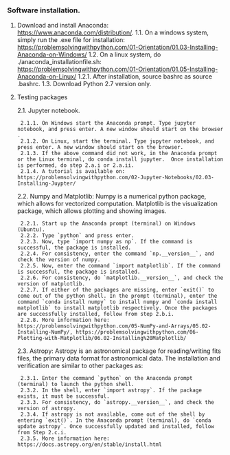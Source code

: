 ### Software installation. 
1. Download and install Anaconda: https://www.anaconda.com/distribution/. 
    1.1. On a windows system, simply run the .exe file for installation: https://problemsolvingwithpython.com/01-Orientation/01.03-Installing-Anaconda-on-Windows/ 
    1.2. On a linux system, do ./anaconda_installationfile.sh: https://problemsolvingwithpython.com/01-Orientation/01.05-Installing-Anaconda-on-Linux/
         1.2.1. After installation, source bashrc as source .bashrc.
    1.3. Download Python 2.7 version only.
2. Testing packages

    2.1. Jupyter notebook.
    
        2.1.1. On Windows start the Anaconda prompt. Type jupyter notebook, and press enter. A new window should start on the browser .
        2.1.2. On Linux, start the terminal. Type jupyter notebook, and press enter. A new window should start on the browser.
        2.1.3. If the above command did not work, in the Anaconda prompt or the Linux terminal, do conda install jupyter.  Once installation is performed, do step 2.a.i or 2.a.ii.
        2.1.4. A tutorial is available on: https://problemsolvingwithpython.com/02-Jupyter-Notebooks/02.03-Installing-Juypter/
    
    2.2. Numpy and Matplotlib: Numpy is a numerical python package, which allows for vectorized computation. Matplotlib is the visualization package, which allows plotting and showing images.
    
        2.2.1. Start up the Anaconda prompt (terminal) on Windows (Ubuntu). 
        2.2.2. Type `python` and press enter. 
        2.2.3. Now, type `import numpy as np`. If the command is successful, the package is installed. 
        2.2.4. For consistency, enter the command `np.__version__`, and check the version of numpy. 
        2.2.5. Now, enter the command `import matplotlib`. If the command is successful, the package is installed.
        2.2.6. For consistency, do `matplotlib.__version__`, and check the version of matplotlib.
        2.2.7. If either of the packages are missing, enter `exit()` to come out of the python shell. In the prompt (terminal), enter the command `conda install numpy` to install numpy and `conda install matplotlib` to install matplotlib respectively. Once the packages are successfully installed, follow from step 2.b.i. 
        2.2.8. More information here: https://problemsolvingwithpython.com/05-NumPy-and-Arrays/05.02-Installing-NumPy/, https://problemsolvingwithpython.com/06-Plotting-with-Matplotlib/06.02-Installing%20Matplotlib/ 
    
    2.3. Astropy: Astropy is an astronomical package for reading/writing fits files, the primary data format for astronomical data. The installation and verification are similar to other packages as:
    
        2.3.1. Enter the command `python` on the Anaconda prompt (terminal) to launch the python shell.
        2.3.2. In the shell, enter `import astropy`. If the package exists, it must be successful. 
        2.3.3. For consistency, do `astropy.__version__`, and check the version of astropy.
        2.3.4. If astropy is not available, come out of the shell by entering `exit()`. In the Anaconda prompt (terminal), do `conda update astropy`. Once successfully updated and installed, follow from Step 2.c.i. 
        2.3.5. More information here: https://docs.astropy.org/en/stable/install.html 
